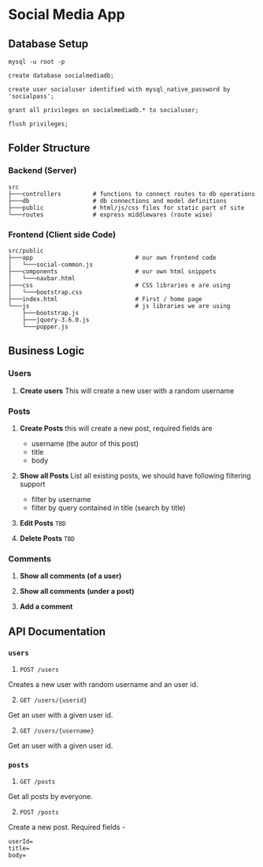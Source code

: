 # Social Media App

## Database Setup

```shell
mysql -u root -p
```

```mysql
create database socialmediadb;

create user socialuser identified with mysql_native_password by 'socialpass';

grant all privileges on socialmediadb.* to socialuser;

flush privileges;
```

## Folder Structure

### Backend (Server)
```shell
src
├───controllers         # functions to connect routes to db operations
├───db                  # db connections and model definitions
├───public              # html/js/css files for static part of site
└───routes              # express middlewares (route wise)
```

### Frontend (Client side  Code)
```shell
src/public
├───app                             # our own frontend code
│   └───social-common.js
├───components                      # our own html snippets
│   └───navbar.html
├───css                             # CSS libraries e are using
│   └───bootstrap.css
├───index.html                      # First / home page
└───js                              # js libraries we are using
    ├───bootstrap.js
    ├───jquery-3.6.0.js
    └───popper.js
```

## Business Logic

### Users

1. **Create users** 
    This will create a new user with a random username

### Posts
1. **Create Posts** 
    this will create a new post, required fields are
    - username (the autor of this post)
    - title
    - body

2. **Show all Posts** 
    List all existing posts, we should have following filtering support
    - filter by username
    - filter by query contained in title (search by title)

3. **Edit Posts** `TBD`

4. **Delete Posts** `TBD`

### Comments

1. **Show all comments (of a user)**

2. **Show all comments (under a post)**

3. **Add a comment**

## API Documentation

### `users`

1. `POST /users`

Creates a new user with random username and an user id.

2. `GET /users/{userid}`

Get an user with a given user id.

2. `GET /users/{username}`

Get an user with a given user id.

### `posts`

1. `GET /posts`

Get all posts by everyone.

2. `POST /posts`

Create a new post.
Required fields -
```
userId=
title=
body=
```